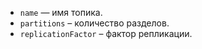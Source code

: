 * `name` — имя топика.
* `partitions` – количество разделов.
* `replicationFactor` – фактор репликации.
